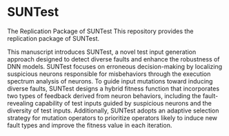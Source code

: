 # SUNTest
The Replication Package of SUNTest
This repository provides the replication package of SUNTest.

This manuscript introduces SUNTest, a novel test input generation approach designed to detect diverse faults and enhance the robustness of DNN models. SUNTest focuses on erroneous decision-making by localizing suspicious neurons responsible for misbehaviors through the execution spectrum analysis of neurons. To guide input mutations toward inducing diverse faults, SUNTest designs a hybrid fitness function that incorporates two types of feedback derived from neuron behaviors, including the fault-revealing capability of test inputs guided by suspicious neurons and the diversity of test inputs. Additionally, SUNTest adopts an adaptive selection strategy for mutation operators to prioritize operators likely to induce new fault types and improve the fitness value in each iteration.
